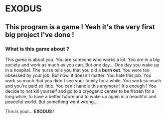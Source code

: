 # EXODUS
## This program is a game ! Yeah it's the very first big project I've done !

### What is this game about ?
This _game_ is about you. You are someone who works a lot. You are in a big society and work as much as you can. But one day... One day you wake up in a hospital. The nurse tells you that you did a __burn out__. You were too obsessed by your job. But now, it doesn't matter. You hate this job. You work so much that you didn't see your family for a while. You work so much and you're paid so little. You can't handle this anymore ! It's enough ! You decide to not kill yourself and go to a cryogenic center to be frozen for a long while, to have a better future and to wake up again in a beautiful and peaceful world. But something went wrong....

This is your... __EXODUS__ !

